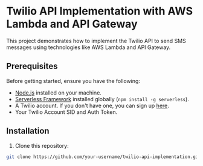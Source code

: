 # Twilio API Implementation with AWS Lambda and API Gateway

This project demonstrates how to implement the Twilio API to send SMS messages using technologies like AWS Lambda and API Gateway.

## Prerequisites

Before getting started, ensure you have the following:

- [Node.js](https://nodejs.org/) installed on your machine.
- [Serverless Framework](https://www.serverless.com/) installed globally (`npm install -g serverless`).
- A Twilio account. If you don't have one, you can sign up [here](https://www.twilio.com/try-twilio).
- Your Twilio Account SID and Auth Token.

## Installation

1. Clone this repository:

```bash
git clone https://github.com/your-username/twilio-api-implementation.git
